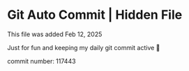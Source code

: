 # Git Auto Commit | Hidden File

This file was added Feb 12, 2025

Just for fun and keeping my daily git commit active 🤪

commit number: 117443
